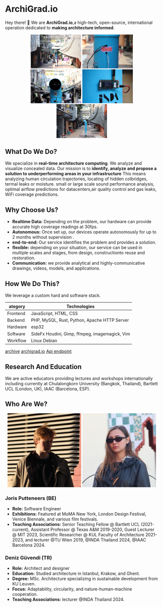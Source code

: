  
# ArchiGrad.io 

Hey there! 👋 We are **ArchiGrad.io**,a high-tech, open-source, international operation dedicated to **making architecture informed**.
<br>
<!-- <div style="text-align: center;">
  <img src="./assets/a_1.png" alt="Image 1" style="width: 33%; display: inline-block;">
  <img src="./assets/a_2.png" alt="Image 2" style="width: 33%; display: inline-block;">
  <img src="./assets/a_3.png" alt="Image 3" style="width: 33%; display: inline-block;">
</div> -->
<div style="text-align: center;">
  <img src="./assets/IMG_3658.JPG" alt="Image 1" style="width: 33%; display: inline-block;">
  <img src="./assets/IMG_3760.JPG" alt="Image 3" style="width: 33%; display: inline-block;">
  <img src="./assets/IMG_3787.JPG" alt="Image 3" style="width: 33%; display: inline-block;">
  <img src="./assets/IMG_3807.JPG" alt="Image 3" style="width: 33%; display: inline-block;">
  <img src="./assets/IMG_3850.JPG" alt="Image 3" style="width: 33%; display: inline-block;">
</div>



<!-- <div style="text-align: center;">
  <img src="./assets/INDA_group_3_2.png" alt="Image 3" style="width: 33%; display: inline-block;">
  <img src="./assets/INDA_group_3_4.png" alt="Image 3" style="width: 33%; display: inline-block;">
  <img src="./assets/INDA_group_3_5.png" alt="Image 3" style="width: 100%; display: inline-block;">
  <img src="./assets/INDA_group_3_7.png" alt="Image 3" style="width: 33%; display: inline-block;">
  <img src="./assets/INDA_group_3_9.png" alt="Image 3" style="width: 33%; display: inline-block;">
  <img src="./assets/INDA_group_3_10.png" alt="Image 3" style="width: 33%; display: inline-block;">
  <img src="./assets/INDA_group_3_14.png" alt="Image 3" style="width: 33%; display: inline-block;">
</div> -->

## What Do We Do? <!--<img src="./assets/animated.gif" style="height:15px; width:15px;border-radius: 50%; ">-->

We specialize in **real-time architecture computing**. We analyze and visualize concealed data.  Our mission is to **identify, analyze and propose a solution to underperforming areas in your infrastructure**   This means analyzing human circulation trajectories, locating of hidden colbridges, termal leaks or moisture. small or large scale  sound performance analysis, optimal airflow predictions for datacenters,air quality control and  gas leaks, WiFi coverage predictions. 



<!-- We outperform traditional methods, offering both an economical and environmental advantage. -->
<!-- [Link Text](http://example.com) -->

## Why Choose Us? <!--<img src="./assets/animated.gif" style="height:15px; width:15px;border-radius: 50%; ">-->

- **Realtime Data:** Depending on the problem, our hardware can provide accurate high coverage readings at 30fps.
- **Autonomous:** Once set up, our devices operate  autonomously for up to 2 months without supervision .
- **end-to-end:** Our service identifies the problem and provides a solution.
- **flexible:** depending on your situation, our service can be used in multiple scales and stages, from design, constructionto reuse and restoration.
- **Communication:** we provide analytical and highly-communicative drawings, videos, models, and applications.
<!-- - **Predicability:** With our end-to-end ML model, we can accurately predict temperature, gas, and sound propagation, as well as  human circulation -->
 <!-- high-communicative drawings, videos, and models to effectively communicate our proposals and analyses. -->

## How We Do This? <!--<img src="./assets/animated.gif" style="height:15px; width:15px;border-radius: 50%; ">-->

We leverage a custom hard and software stack. 


ategory    | Technologies                                       |
|-------------|----------------------------------------------------|
| Frontend    | JavaScript, HTML, CSS                             |
| Backend     | PHP, MySQL, Rust, Python, Apache HTTP Server       |
| Hardware    | esp32                                              |
| Software    | SideFx Houdini, Gimp, ffmpeg, imagemagick, Vim    |
| Workflow    | Linux Debian 
<!--
<div style="text-align: center;">
  <!-- <img src="./assets/overview_1.png" alt="Image 1" style="width: 33%; display: inline-block;">
  <img src="./assets/overview_2.png" alt="Image 1" style="width: 33%; display: inline-block;">
  <img src="./assets/overview_3.png" alt="Image 1" style="width: 33%; display: inline-block;">
  <img src="./assets/overview_4.png" alt="Image 1" style="width: 33%; display: inline-block;"> 
  <img src="./assets/overview_5.png" alt="Image 1" style="width: 100%; display: inline-block;"> 
  <img src="./assets/overview_6.png" alt="Image 1" style="width: 47%; display: inline-block;">
   - ESP32- C++- SideFx Houdini- Gimp- ffmpeg- imagemagick- JavaScript- HTML- CSS- PHP- MySQL- Rust- Python- Apache HTTP Server- Vim- Linux Debian
</div>
-->

[archive](http://archive.archigrad.io)
[archigrad.io](http://archigrad.io)
[Api endpoint](http://api.archigrad.io)

<!--

| ![Image Alt Text](./assets/overview_6.png) | Text content goes here. |
| ------------------------------------------ | ------------------------ |


| ![Image Alt Text](./assets/overview_6.png) | <div style="vertical-align: top;">Text content goes here.</div> |
| ------------------------------------------ | ------------------------ |
-->
<!--
<div style="display: flex; align-items: flex-start;">
  <img src="./assets/overview_6.png" alt="Image Alt Text" style="width: 30%;">
  <div style="width: 50%; padding: 10px;">
    <p> - ESP32- C++- SideFx Houdini- Gimp- ffmpeg- imagemagick- JavaScript- HTML- CSS- PHP- MySQL- Rust- Python- Apache HTTP Server- Vim- Linux Debian</p>
  </div>
</div>

<div style="overflow: auto;">
  <img src="./assets/overview_6.png" alt="Image Alt Text" style="width: 30%; float: left; margin-right: 10px;">
  <div style="width: 50%; padding: 10px;">
    <p> - ESP32- C++- SideFx Houdini- Gimp- ffmpeg- imagemagick- JavaScript- HTML- CSS- PHP- MySQL- Rust- Python- Apache HTTP Server- Vim- Linux Debian</p>
  </div>
  <div style="clear: both;"></div>
</div> -->
<!-- ![Image](./assets/overview_6.png){width=50%}
Text content goes here.   -->

<!-- 
|  <img src="./assets/overview_6.png" alt="Image 1" style="width: 100%; display: inline-block;">| <details style="align-items: flex-start;"><summary>Hardware</summary> - ESP32 <br> - C++</details> <br> <details><summary>Backend</summary> - PHP <br> - MySQL <br> - Rust <br> - Python <br> - Apache HTTP Server </details> <br> <details><summary>Backend</summary> - PHP <br> - MySQL <br> - Rust <br> - Python <br> - Apache HTTP Server </details>   |
| ----- | ------------------------ |

|  <details> <summary>Hardware</summary> - ESP32 <br> - C++</details>    | <details> <summary>Software</summary> - SideFx Houdini <br>   - Gimp <br>   - ffmpeg <br>   - imagemagick </details>  | <details>  <summary>Frontend</summary>  - JavaScript <br> - HTML <br>  - CSS <br> </details>
| ---------|------|------------|

| <details><summary>Hardware</summary> - ESP32 <br> - C++</details> | <details><summary>Software</summary> - SideFx Houdini <br> - Gimp <br> - ffmpeg <br> - imagemagick </details> | <details><summary>Frontend</summary> - JavaScript <br> - HTML <br> - CSS <br> </details> |
| ------------------------------------- | ----------------------------------------- | --------------------------------- |
| <details><summary>Backend</summary> - PHP <br> - MySQL <br> - Rust <br> - Python <br> - Apache HTTP Server </details> | <details><summary>Workflow</summary> - Vim <br> - Linux Debian </details> | |


| <details style="align-items: flex-start;"><summary>Hardware</summary> - ESP32 <br> - C++</details> | <details style="align-items: flex-start;"><summary>Software</summary> - SideFx Houdini <br> - Gimp <br> - ffmpeg <br> - imagemagick </details> | <details style="align-items: flex-start;"><summary>Frontend</summary> - JavaScript <br> - HTML <br> - CSS <br> </details> |
| ---------------------------------------------------------------------------------------------------- | -------------------------------------------------------------------------------------------------------- | ---------------------------------------- |
| <details style="align-items: flex-start;"><summary>Backend</summary> - PHP <br> - MySQL <br> - Rust <br> - Python <br> - Apache HTTP Server </details> | <details style="align-items: flex-start;"><summary>Workflow</summary> - Vim <br> - Linux Debian </details> | | -->

<!-- 
<details>
  <summary>Hardware</summary>

  - ESP32
  - C++
</details>

<details>
  <summary>Software</summary>

  - SideFx Houdini
  - Gimp
  - ffmpeg
  - imagemagick
</details>

<details>
  <summary>Frontend</summary>

  - JavaScript
  - HTML
  - CSS
</details>

<details>
  <summary>Backend</summary>

  - PHP
  - MySQL
  - Rust
  - Python
  - Apache HTTP Server
</details>

<details>
  <summary>Workflow</summary>

  - Vim
  - Linux Debian
</details> -->

## Research And Education <!--<img src="./assets/animated.gif" style="height:15px; width:15px;border-radius: 50%; ">-->

We are active educators providing lectures and workshops internationally including currently at Chulalongkorn University (Bangkok, Thailand),  Bartlett UCL (London, UK), IAAC (Barcelona, ESP).


## Who Are We? <!--<img src="./assets/animated.gif" style="height:15px; width:15px;border-radius: 50%; ">-->
<!-- <div style="text-align: center;">
  <img src="./assets/barcelona_Joris_cropped.JPG" alt="Image 1" style="width: 48%; display: inline-block;">
  <img src="./assets/barcelona_Deniz_cropped2.JPG" alt="Image 2" style="width: 48%; display: inline-block;">
</div>
-->

<div style="text-align: center;">
  <img src="./assets/barcelona_Joris_cropped.JPG" alt="Image 1" style="width: 48%; display: inline-block;">
  <img src="./assets/barcelona_Deniz_cropped5.JPG" alt="Image 2" style="width: 48%; display: inline-block;">
</div>


### Joris Putteneers (BE)
- **Role:** Software Engineer
- **Exhibitions:** Featured at MoMA New York, London Design Festival, Venice Biennale, and various film festivals.
- **Teaching Associations:** Senior Teaching Fellow @ Bartlett UCL (2021-current), Assistant Professor @ Texas A&M 2019-2020, Guest Lecturer @ MIT 2023, Scientific Researcher @ KUL Faculty of Architecture 2021-2023, and lecturer @TU Wien 2019, @INDA Thailand 2024, @IAAC Barcelona 2024.

### Deniz Güvendi (TR)
- **Role:** Architect and designer
- **Education:** Studied architecture in Istanbul, Krakow, and Ghent.
- **Degree:** MSc. Architecture specializing in sustainable development from KU Leuven.
- **Focus:** Adaptability, circularity, and nature-human-machine cooperation.
- **Teaching Associations:** lecturer @INDA Thailand 2024.

<!--
## Roadmap

- [x] inhouse Machine learning model
- [ ] Task 2
-->

<!--
<details>
 <summary style="font-weight: bold; font-size: 1.5em;">Contact</summary>
[instagram](http://archive.archigrad.io)
</details>
-->

<!--
| Name     | Age  | Occupation               |
| ---------|------|--------------------------|
| John     | 25   | <details><summary>Developer</summary>Software engineer</details>  |
| Mary     | 30   | <details><summary>Designer</summary>Graphic designer</details>    |
| Alex     | 28   | <details><summary>Engineer</summary>Mechanical engineer</details> |

-->




